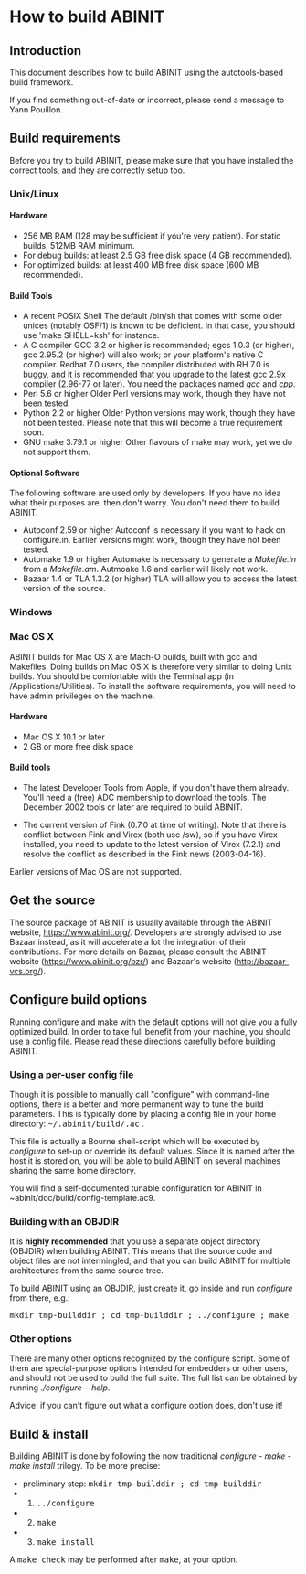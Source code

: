 How to build ABINIT
===================

Introduction
------------

This document describes how to build ABINIT using the autotools-based
build framework.

If you find something out-of-date or incorrect, please send a message
to Yann Pouillon.



Build requirements
------------------

Before you try to build ABINIT, please make sure that you have installed
the correct tools, and they are correctly setup too.

### Unix/Linux ###

#### Hardware ####

 * 256 MB RAM (128 may be sufficient if you're very patient). For static
   builds, 512MB RAM minimum.
 * For debug builds: at least 2.5 GB free disk space (4 GB recommended).
 * For optimized builds: at least 400 MB free disk space (600 MB recommended).

#### Build Tools ####

 * A recent POSIX Shell
   The default /bin/sh that comes with some older unices (notably OSF/1)
   is known to be deficient. In that case, you should use 'make SHELL=ksh'
   for instance.
 * A C compiler
   GCC 3.2 or higher is recommended; egcs 1.0.3 (or higher), gcc 2.95.2
   (or higher) will also work; or your platform's native C compiler.
   Redhat 7.0 users, the compiler distributed with RH 7.0 is buggy, and it
   is recommended that you upgrade to the latest gcc 2.9x compiler
   (2.96-77 or later). You need the packages named *gcc* and *cpp*.
 * Perl 5.6 or higher
   Older Perl versions may work, though they have not been tested.
 * Python 2.2 or higher
   Older Python versions may work, though they have not been tested. Please
   note that this will become a true requirement soon.
 * GNU make 3.79.1 or higher
   Other flavours of make may work, yet we do not support them.

#### Optional Software ####

The following software are used only by developers. If you have no idea
what their purposes are, then don't worry. You don't need them to
build ABINIT.

 * Autoconf 2.59 or higher
   Autoconf is necessary if you want to hack on configure.in. Earlier versions
   might work, though they have not been tested.
 * Automake 1.9 or higher
   Automake is necessary to generate a *Makefile.in* from a *Makefile.am*.
   Autmoake 1.6 and earlier will likely not work.
 * Bazaar 1.4 or TLA 1.3.2 (or higher)
   TLA will allow you to access the latest version of the source.



### Windows ###

### Mac OS X ###

ABINIT builds for Mac OS X are Mach-O builds, built with gcc and Makefiles.
Doing builds on Mac OS X is therefore very similar to doing Unix builds.
You should be comfortable with the Terminal app (in /Applications/Utilities).
To install the software requirements, you will need to have admin privileges
on the machine.



#### Hardware ####

 * Mac OS X 10.1 or later
 * 2 GB or more free disk space



#### Build tools ####

 * The latest Developer Tools from Apple, if you don't have them already.
   You'll need a (free) ADC membership to download the tools. The December
   2002 tools or later are required to build ABINIT.

 * The current version of Fink (0.7.0 at time of writing). Note that there
   is conflict between Fink and Virex (both use /sw), so if you have Virex
   installed, you need to update to the latest version of Virex (7.2.1) and
   resolve the conflict as described in the Fink news (2003-04-16).

Earlier versions of Mac OS are not supported.



Get the source
--------------

The source package of ABINIT is usually available through the ABINIT website,
https://www.abinit.org/. Developers are strongly advised to use Bazaar
instead, as it will accelerate a lot the integration of their contributions.
For more details on Bazaar, please consult the ABINIT website
(https://www.abinit.org/bzr/) and Bazaar's website (http://bazaar-vcs.org/).



Configure build options
-----------------------

Running configure and make with the default options will not give you
a fully optimized build. In order to take full benefit from your machine,
you should use a config file. Please read these directions carefully before
building ABINIT.

### Using a per-user config file ###

Though it is possible to manually call "configure" with command-line
options, there is a better and more permanent way to tune the build
parameters. This is typically done by placing a config file in your
home directory: <tt>~/.abinit/build/*<hostname>*.ac</tt> .

This file is actually a Bourne shell-script which will be executed by
*configure* to set-up or override its default values. Since it is named
after the host it is stored on, you will be able to build ABINIT on several
machines sharing the same home directory.

You will find a self-documented tunable configuration for ABINIT in
~abinit/doc/build/config-template.ac9.



### Building with an OBJDIR ###

It is **highly recommended** that you use a separate object directory (OBJDIR)
when building ABINIT. This means that the source code and object files are not
intermingled, and that you can build ABINIT for multiple architectures from
the same source tree.

To build ABINIT using an OBJDIR, just create it, go inside and run *configure*
from there, e.g.:

<pre>
mkdir tmp-builddir ; cd tmp-builddir ; ../configure ; make
</pre>



### Other options ###

There are many other options recognized by the configure script. Some of
them are special-purpose options intended for embedders or other users,
and should not be used to build the full suite. The full list
can be obtained by running *./configure --help*.

Advice: if you can't figure out what a configure option does, don't use it!



Build & install
---------------

Building ABINIT is done by following the now traditional
*configure - make - make install* trilogy. To be more precise:

 * preliminary step: <tt>mkdir tmp-builddir ; cd tmp-builddir</tt>
 * 1. <tt>../configure</tt>
 * 2. <tt>make</tt>
 * 3. <tt>make install</tt>

A <tt>make check</tt> may be performed after <tt>make</tt>, at your option.



